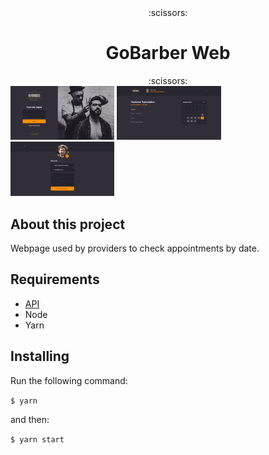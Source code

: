  <center> :scissors: <h1> GoBarber Web </h1> :scissors: </center>

<img src="src/assets/home-GoBarber.png" width="33%;" >
<img src="src/assets/dashboard-GoBarber.png" width="33%;" >
<img src="src/assets/profile-GoBarber.png" width="33%;" >

## About this project

Webpage used by providers to check appointments by date.

## Requirements

- [API](https://github.com/rnanc/gobarber-api)
- Node
- Yarn

## Installing

Run the following command:

`$ yarn`

and then:

`$ yarn start`
